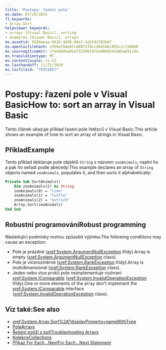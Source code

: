 ```yaml
---
title: 'Postupy: řazení pole'
ms.date: 07/20/2015
f1_keywords:
- Array.Sort
helpviewer_keywords:
- arrays [Visual Basic], sorting
- examples [Visual Basic], arrays
ms.assetid: 9289aeaa-9626-4698-94a7-1d1fd3702b87
ms.openlocfilehash: 3fb9af8de0fc86075fdccd64506c855c1c720660
ms.sourcegitcommit: 17ee6605e01ef32506f8fdc686954244ba6911de
ms.translationtype: MT
ms.contentlocale: cs-CZ
ms.lasthandoff: 11/22/2019
ms.locfileid: "74351857"
---
```

# <a name="how-to-sort-an-array-in-visual-basic"></a><span data-ttu-id="536b4-102">Postupy: řazení pole v Visual Basic</span><span class="sxs-lookup"><span data-stu-id="536b4-102">How to: sort an array in Visual Basic</span></span>

<span data-ttu-id="536b4-103">Tento článek ukazuje příklad řazení pole řetězců v Visual Basic.</span><span class="sxs-lookup"><span data-stu-id="536b4-103">This article shows an example of how to sort an array of strings in Visual Basic.</span></span>

## <a name="example"></a><span data-ttu-id="536b4-104">Příklad</span><span class="sxs-lookup"><span data-stu-id="536b4-104">Example</span></span>

<span data-ttu-id="536b4-105">Tento příklad deklaruje pole objektů `String` s názvem `zooAnimals`, naplní ho a pak ho seřadí podle abecedy:</span><span class="sxs-lookup"><span data-stu-id="536b4-105">This example declares an array of `String` objects named `zooAnimals`, populates it, and then sorts it alphabetically:</span></span>
  
```vb
Private Sub SortAnimals()
    Dim zooAnimals(2) As String
    zooAnimals(0) = "lion"
    zooAnimals(1) = "turtle"
    zooAnimals(2) = "ostrich"
    Array.Sort(zooAnimals)
End Sub
```

## <a name="robust-programming"></a><span data-ttu-id="536b4-106">Robustní programování</span><span class="sxs-lookup"><span data-stu-id="536b4-106">Robust programming</span></span>

<span data-ttu-id="536b4-107">Následující podmínky mohou způsobit výjimku:</span><span class="sxs-lookup"><span data-stu-id="536b4-107">The following conditions may cause an exception:</span></span>

- <span data-ttu-id="536b4-108">Pole je prázdné (<xref:System.ArgumentNullException> třídy).</span><span class="sxs-lookup"><span data-stu-id="536b4-108">Array is empty (<xref:System.ArgumentNullException> class).</span></span>
- <span data-ttu-id="536b4-109">Pole je vícerozměrné (<xref:System.RankException> třídy).</span><span class="sxs-lookup"><span data-stu-id="536b4-109">Array is multidimensional (<xref:System.RankException> class).</span></span>
- <span data-ttu-id="536b4-110">Jeden nebo více prvků pole neimplementuje rozhraní <xref:System.IComparable> (<xref:System.InvalidOperationException> třídy).</span><span class="sxs-lookup"><span data-stu-id="536b4-110">One or more elements of the array don't implement the <xref:System.IComparable> interface (<xref:System.InvalidOperationException> class).</span></span>

## <a name="see-also"></a><span data-ttu-id="536b4-111">Viz také:</span><span class="sxs-lookup"><span data-stu-id="536b4-111">See also</span></span>

- <xref:System.Array.Sort%2A?displayProperty=nameWithType>
- [<span data-ttu-id="536b4-112">Pole</span><span class="sxs-lookup"><span data-stu-id="536b4-112">Arrays</span></span>](index.md)
- [<span data-ttu-id="536b4-113">Řešení potíží s poli</span><span class="sxs-lookup"><span data-stu-id="536b4-113">Troubleshooting Arrays</span></span>](troubleshooting-arrays.md)
- [<span data-ttu-id="536b4-114">Kolekce</span><span class="sxs-lookup"><span data-stu-id="536b4-114">Collections</span></span>](../../concepts/collections.md)
- [<span data-ttu-id="536b4-115">Příkaz For Each...Next</span><span class="sxs-lookup"><span data-stu-id="536b4-115">For Each...Next Statement</span></span>](../../../language-reference/statements/for-each-next-statement.md)
